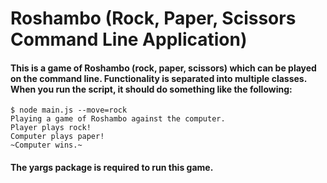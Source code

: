 # Roshambo (Rock, Paper, Scissors Command Line Application)

#### This is a game of Roshambo (rock, paper, scissors) which can be played on the command line. Functionality is separated into multiple classes. When you run the script, it should do something like the following:

```
$ node main.js --move=rock
Playing a game of Roshambo against the computer.
Player plays rock!
Computer plays paper!
~Computer wins.~
```

#### The yargs package is required to run this game.